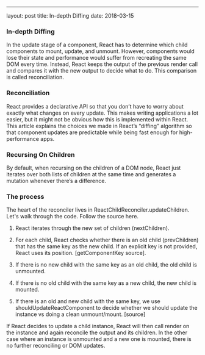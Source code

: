 
---
layout: post
title: In-depth Diffing
date: 2018-03-15

### In-depth Diffing

In the update stage of a component, React has to determine which child components to mount, update, and unmount. However, components would lose their state and performance would suffer from recreating the same DOM every time. Instead, React keeps the output of the previous render call and compares it with the new output to decide what to do. This comparison is called reconciliation.

### Reconciliation

React provides a declarative API so that you don’t have to worry about exactly what changes on every update. This makes writing applications a lot easier, but it might not be obvious how this is implemented within React. This article explains the choices we made in React’s “diffing” algorithm so that component updates are predictable while being fast enough for high-performance apps.

### Recursing On Children

By default, when recursing on the children of a DOM node, React just iterates over both lists of children at the same time and generates a mutation whenever there’s a difference.


### The process

The heart of the reconciler lives in ReactChildReconciler.updateChildren. Let's walk through the code. Follow the source here.

1. React iterates through the new set of children (nextChildren).

2. For each child, React checks whether there is an old child (prevChildren) that has the same key as the new child. If an explicit key is not provided, React uses its position. [getComponentKey source].

3. If there is no new child with the same key as an old child, the old child is unmounted.

4. If there is no old child with the same key as a new child, the new child is mounted.

5. If there is an old and new child with the same key, we use shouldUpdateReactComponent to decide whether we should update the instance vs doing a clean unmount/mount. [source]

If React decides to update a child instance, React will then call render on the instance and again reconcile the output and its children. In the other case where an instance is unmounted and a new one is mounted, there is no further reconciling or DOM updates.
